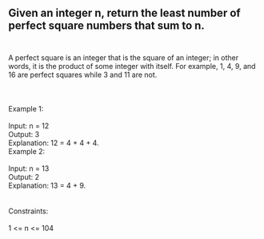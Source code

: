 ## Given an integer n, return the least number of perfect square numbers that sum to n. <br> <br> 
A perfect square is an integer that is the square of an integer; in other words, it is the product of some integer with itself. For example, 1, 4, 9, and 16 are perfect squares while 3 and 11 are not. <br> <br> <br> <br> 
Example 1: <br> <br> 
Input: n = 12 <br> 
Output: 3 <br> 
Explanation: 12 = 4 + 4 + 4. <br> 
Example 2: <br> <br> 
Input: n = 13 <br> 
Output: 2 <br> 
Explanation: 13 = 4 + 9. <br> <br> <br> 
Constraints: <br> <br> 
1 <= n <= 104 <br> 
